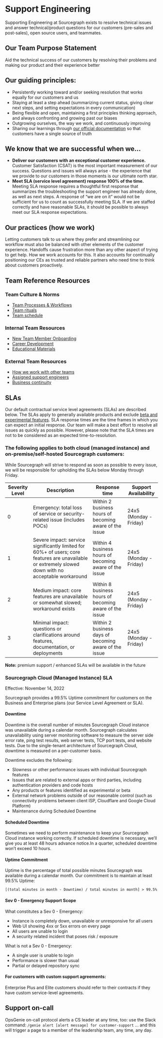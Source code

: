 # Support Engineering

Supporting Engineering at Sourcegraph exists to resolve technical issues and answer technical/product questions for our customers (pre-sales and post-sales), open source users, and teammates.

## Our Team Purpose Statement

Aid the technical success of our customers by resolving their problems and making our product and their experience better

## Our guiding principles:

- Persistently working toward and/or seeking resolution that works equally for our customers and us
- Staying at least a step ahead (summarizing current status, giving clear next steps, and setting expectations in every communication)
- Being flexible and open, maintaining a first principles thinking approach, and always confronting and growing past our biases
- Outgrowing ourselves, the way we work, and continuously improving
- Sharing our learnings through [our official documentation](https://docs.sourcegraph.com/) so that customers have a single source of truth

## We know that we are successful when we...

- **Deliver our customers with an exceptional customer experience.** Customer Satisfaction (CSAT) is the most important measurement of our success. Questions and issues will always arise - the experience that we provide to our customers in those moments is our ultimate north star.
- **Meet SLA (service level agreement) response 100% of the time.** Meeting SLA response requires a thoughtful first response that summarizes the troubleshooting the support engineer has already done, as well as next steps. A response of “we are on it” would not be sufficient for us to count as successfully meeting SLA. If we are staffed correctly and have reasonable SLAs, it should be possible to always meet our SLA response expectations.

## Our practices (how we work)

Letting customers talk to us where they prefer and streamlining our workflow must also be balanced with other elements of the customer experience. Handoffs cause frustration more than any other aspect of trying to get help. How we work accounts for this. It also accounts for continually positioning our CEs as trusted and reliable partners who need time to think about customers proactively.

## Team Reference Resources

### Team Culture & Norms

- [Team Processes & Workflows](process/index.md)
- [Team rituals](team-culture/index.md)
- [Team schedule](process/support-schedule.md)

### Internal Team Resources

- [New Team Member Onboarding](onboarding/index.md)
- [Career Development](career-growth/index.md)
- [Educational Materials](process/enablement/index.md)

### External Team Resources

- [How we work with other teams](process/engaging-other-teams.md)
- [Assigned support engineers](team/assigned-app-eng.md)
- [Business continuity](process/business-continuity-plan.md)

## SLAs

Our default contractual service level agreements (SLAs) are described below. The SLAs apply to generally available products and exclude [beta and experimental features](https://docs.sourcegraph.com/admin/beta_and_experimental_features). SLA response times are the time frames in which you can expect an initial response. Our team will make a best effort to resolve all issues as quickly as possible. However, please note that the SLA times are not to be considered as an expected time-to-resolution.

### The following applies to both cloud (managed instance) and on-premise/self-hosted Sourcegraph customers:

While Sourcegraph will strive to respond as soon as possible to every issue, we will be responsible for upholding the SLAs below Monday through Friday.

| Severity Level | Description                                                                                                                                          | Response time                                          | Support Availability   |
| -------------- | ---------------------------------------------------------------------------------------------------------------------------------------------------- | ------------------------------------------------------ | ---------------------- |
| 0              | Emergency: total loss of service or security-related issue (includes POCs)                                                                           | Within 2 business hours of becoming aware of the issue | 24x5 (Monday - Friday) |
| 1              | Severe impact: service significantly limited for 60%+ of users; core features are unavailable or extremely slowed down with no acceptable workaround | Within 4 business hours of becoming aware of the issue | 24x5 (Monday - Friday) |
| 2              | Medium impact: core features are unavailable or somewhat slowed; workaround exists                                                                   | Within 8 business hours of becoming aware of the issue | 24x5 (Monday - Friday) |
| 3              | Minimal impact: questions or clarifications around features, documentation, or deployments                                                           | Within 2 business days of becoming aware of the issue  | 24x5 (Monday - Friday) |

**Note:** premium support / enhanced SLAs will be available in the future

### Sourcegraph Cloud (Managed Instance) SLA

Effective: November 14, 2022

Sourcegraph provides a 99.5% Uptime commitment for customers on the Business and Enterprise plans (our Service Level Agreement or SLA).

#### Downtime

Downtime is the overall number of minutes Sourcegraph Cloud instance was unavailable during a calendar month. Sourcegraph calculates unavailability using server monitoring software to measure the server side error rate, ping test results, web server tests, TCP port tests, and website tests. Due to the single-tenant architecture of Sourcegraph Cloud, downtime is measured on a per-customer basis.

Downtime excludes the following:

- Slowness or other performance issues with individual Sourcegraph features
- Issues that are related to external apps or third parties, including authentication providers and code hosts
- Any products or features identified as experimental or beta
- External network problems outside of our reasonable control (such as connectivity problems between client ISP, Cloudflare and Google Cloud Platform)
- Maintenance during Scheduled Downtime

#### Scheduled Downtime

Sometimes we need to perform maintenance to keep your Sourcegraph Cloud instance working correctly. If scheduled downtime is necessary, we’ll give you at least 48 hours advance notice.In a quarter, scheduled downtime won’t exceed 10 hours.

#### Uptime Commitment

Uptime is the percentage of total possible minutes Sourcegraph was available during a calendar month. Our commitment is to maintain at least 99.5% Uptime:

```
[(total minutes in month - Downtime) / total minutes in month] > 99.5%
```

#### Sev 0 - Emergency Support Scope

What constitutes a Sev 0 - Emergency:

- Instance is completely down, unavailable or unresponsive for all users
- Web UI showing 4xx or 5xx errors on every page
- All users are unable to login
- A security related incident that poses risk / exposure

What is not a Sev 0 - Emergency:

- A single user is unable to login
- Performance is slower than usual
- Partial or delayed repository sync

#### For customers with custom support agreements:

Enterprise Plus and Elite customers should refer to their contracts if they have custom service-level agreements.

## Support on-call

OpsGenie on-call protocol alerts a CS leader at any time, too: use the Slack command: `/genie alert [alert message] for customer-support` ... and this will trigger a page to a member of the leadership team, any time, any day.
